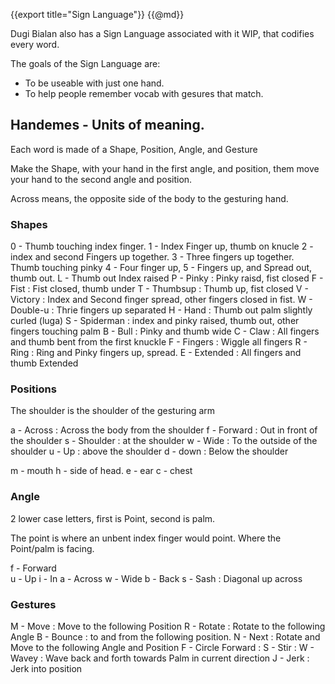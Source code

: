 {{export title="Sign Language"}}
{{@md}}

Dugi Bialan also has a Sign Language associated with it WIP, that codifies every word.

The goals of the Sign Language are:

* To be useable with just one hand.
* To help people remember vocab with gesures that match.


Handemes - Units of meaning.
-------

Each word is made of a Shape,  Position, Angle, and Gesture

Make the Shape, with your hand in the first angle, and position, them move your hand to the second angle and position.

Across means, the opposite side of the body to the gesturing hand.

### Shapes

0 - Thumb touching index finger.
1 - Index Finger up, thumb on knucle
2 - index and second Fingers up together.
3 - Three fingers up together. Thumb touching pinky
4 - Four finger up, 
5 - Fingers up, and Spread out, thumb out.
L - Thumb out Index raised
P - Pinky : Pinky raisd, fist closed
F - Fist : Fist closed, thumb under
T - Thumbsup : Thumb up, fist closed
V - Victory : Index and Second finger spread, other fingers closed in fist.
W - Double-u : Thrie fingers up separated
H - Hand : Thumb out palm slightly curled (luga)
S - Spiderman : index and pinky raised, thumb out, other fingers touching palm
B - Bull : Pinky and thumb wide
C - Claw : All fingers and thumb bent from the first knuckle
F - Fingers : Wiggle all fingers
R - Ring : Ring and Pinky fingers up, spread.
E - Extended : All fingers and thumb Extended

### Positions

The shoulder is the shoulder of the gesturing arm

a - Across : Across the body from the shoulder
f - Forward : Out in front of the shoulder
s - Shoulder : at the shoulder 
w - Wide : To the outside of the shoulder
u - Up : above the shoulder
d - down : Below the shoulder

m - mouth
h - side of head.
e - ear
c - chest

### Angle 

2 lower case letters, first is Point, second is palm.

The point is where an unbent index finger would point.
Where the Point/palm is facing.

f - Forward  
u - Up 
i - In 
a - Across 
w - Wide 
b - Back 
s - Sash : Diagonal up across


### Gestures

M - Move : Move to the following Position
R - Rotate : Rotate to the following Angle
B - Bounce : to and from the following position.
N - Next : Rotate and Move to the following Angle and Position
F - Circle Forward : 
S - Stir : 
W - Wavey : Wave back and forth towards Palm in current direction
J - Jerk : Jerk into position

